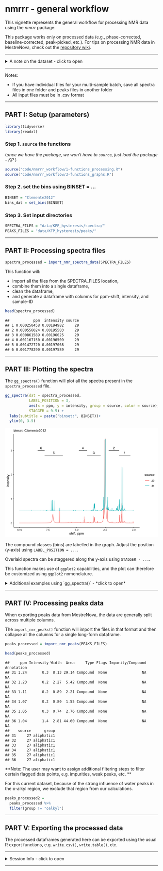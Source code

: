 nmrrr - general workflow
================

This vignette represents the general workflow for processing NMR data
using the *nmrrr* package.

This package works only on processed data (e.g., phase-corrected,
baseline-corrected, peak-picked, etc.). For tips on processing NMR data
in MestreNova, check out the [repository
wiki](https://github.com/kaizadp/nmrrr/wiki).

------------------------------------------------------------------------

<details>
<summary>
A note on the dataset - click to open
</summary>

The data used in this example are a subset of the dataset generated for
Patel et al. “Soil carbon dynamics during drying vs. rewetting:
Importance of antecedent moisture conditions”. [DOI:
10.1016/j.soilbio.2021.108165](https://doi.org/10.1016/j.soilbio.2021.108165).

Soils were subjected to two treatments:

1.  drought: soils were dried and then rewet to 50 % moisture (w/w)
2.  flood: soils were saturated and then dried to 50 % moisture (w/w)

</details>

------------------------------------------------------------------------

Notes:

-   If you have individual files for your multi-sample batch, save all
    spectra files in one folder and peaks files in another folder
-   All input files must be in .csv format

------------------------------------------------------------------------

## PART I: Setup (parameters)

``` r
library(tidyverse)
library(readxl)
```

### Step 1. `source` the functions

(*once we have the package, we won’t have to `source`, just load the
package - KP* )

``` r
source("code/nmrrr_workflow/1-functions_processing.R")
source("code/nmrrr_workflow/3-functions_graphs.R")
```

### Step 2. set the bins using BINSET = …

``` r
BINSET = "Clemente2012"
bins_dat = set_bins(BINSET)
```

### Step 3. Set input directories

``` r
SPECTRA_FILES = "data/KFP_hysteresis/spectra/"
PEAKS_FILES = "data/KFP_hysteresis/peaks/"
```

------------------------------------------------------------------------

## PART II: Processing spectra files

``` r
spectra_processed = import_nmr_spectra_data(SPECTRA_FILES)
```

This function will:

-   import all the files from the SPECTRA\_FILES location,
-   combine them into a single dataframe,
-   clean the dataframe,
-   and generate a dataframe with columns for ppm-shift, intensity, and
    sample-ID

``` r
head(spectra_processed)
```

    ##           ppm  intensity source
    ## 1 0.000250458 0.00194982     29
    ## 2 0.000556024 0.00195503     29
    ## 3 0.000861589 0.00196025     29
    ## 4 0.001167150 0.00196509     29
    ## 5 0.001472720 0.00197068     29
    ## 6 0.001778290 0.00197589     29

------------------------------------------------------------------------

## PART III: Plotting the spectra

The `gg_spectra()` function will plot all the spectra present in the
`spectra_processed` file.

``` r
gg_spectra(dat = spectra_processed, 
           LABEL_POSITION = 3, 
           aes(x = ppm, y = intensity, group = source, color = source),
           STAGGER = 0.5) + 
  labs(subtitle = paste("binset:", BINSET))+
  ylim(0, 3.5)
```

![](1-processing_workflow_files/figure-gfm/unnamed-chunk-7-1.png)<!-- -->

The compound classes (bins) are labelled in the graph. Adjust the
position (y-axis) using `LABEL_POSITION = ...`.

Overlaid spectra can be staggered along the y-axis using
`STAGGER - ...`.

This function makes use of `ggplot2` capabilities, and the plot can
therefore be customized using `ggplot2` nomenclature.

<details>
<summary>
Additional examples using `gg_spectra()` - *click to open*
</summary>

``` r
gg_spectra(dat = spectra_processed, 
           LABEL_POSITION = 3, 
           aes(x = ppm, y = intensity, group = source),
           STAGGER = 0.5) + 
  labs(subtitle = paste("binset:", BINSET))+
  ylim(0, 3.5)
```

![](1-processing_workflow_files/figure-gfm/unnamed-chunk-8-1.png)<!-- -->

</details>

------------------------------------------------------------------------

## PART IV: Processing peaks data

When exporting peaks data from MestreNova, the data are generally split
across multiple columns.

The `import_nmr_peaks()` function will import the files in that format
and then collapse all the columns for a single long-form dataframe.

``` r
peaks_processed = import_nmr_peaks(PEAKS_FILES)
```

``` r
head(peaks_processed)
```

    ##     ppm Intensity Width  Area     Type Flags Impurity/Compound Annotation
    ## 31 1.24       0.3  8.13 29.14 Compound  None                NA         NA
    ## 32 1.23       0.2  2.27  5.42 Compound  None                NA         NA
    ## 33 1.11       0.2  0.89  2.21 Compound  None                NA         NA
    ## 34 1.07       0.2  0.80  1.55 Compound  None                NA         NA
    ## 35 1.05       0.3  0.74  2.76 Compound  None                NA         NA
    ## 36 1.04       1.4  2.81 44.60 Compound  None                NA         NA
    ##    source      group
    ## 31     27 aliphatic1
    ## 32     27 aliphatic1
    ## 33     27 aliphatic1
    ## 34     27 aliphatic1
    ## 35     27 aliphatic1
    ## 36     27 aliphatic1

**Note: The user may want to assign additional filtering steps to filter
certain flagged data points, e.g. impurities, weak peaks, etc. **

For this current dataset, because of the strong influence of water peaks
in the o-alkyl region, we exclude that region from our calculations.

``` r
peaks_processed2 = 
  peaks_processed %>% 
  filter(group != "oalkyl")
```

------------------------------------------------------------------------

## PART V: Exporting the processed data

The processed dataframes generated here can be exported using the usual
R export functions, e.g. `write.csv()`, `write.table()`, etc.

------------------------------------------------------------------------

<details>
<summary>
Session Info - click to open
</summary>

Date run: 2021-07-10

    ## R version 4.0.2 (2020-06-22)
    ## Platform: x86_64-apple-darwin17.0 (64-bit)
    ## Running under: macOS Catalina 10.15.7
    ## 
    ## Matrix products: default
    ## BLAS:   /Library/Frameworks/R.framework/Versions/4.0/Resources/lib/libRblas.dylib
    ## LAPACK: /Library/Frameworks/R.framework/Versions/4.0/Resources/lib/libRlapack.dylib
    ## 
    ## locale:
    ## [1] en_US.UTF-8/en_US.UTF-8/en_US.UTF-8/C/en_US.UTF-8/en_US.UTF-8
    ## 
    ## attached base packages:
    ## [1] stats     graphics  grDevices utils     datasets  methods   base     
    ## 
    ## other attached packages:
    ##  [1] readxl_1.3.1    forcats_0.5.1   stringr_1.4.0   dplyr_1.0.6    
    ##  [5] purrr_0.3.4     readr_1.4.0     tidyr_1.1.3     tibble_3.1.2   
    ##  [9] ggplot2_3.3.3   tidyverse_1.3.1
    ## 
    ## loaded via a namespace (and not attached):
    ##  [1] tidyselect_1.1.0  xfun_0.20         haven_2.3.1       colorspace_2.0-0 
    ##  [5] vctrs_0.3.8       generics_0.1.0    htmltools_0.5.1.1 yaml_2.2.1       
    ##  [9] utf8_1.1.4        rlang_0.4.10      pillar_1.6.1      glue_1.4.2       
    ## [13] withr_2.4.1       DBI_1.1.1         dbplyr_2.1.1      modelr_0.1.8     
    ## [17] lifecycle_1.0.0   munsell_0.5.0     gtable_0.3.0      cellranger_1.1.0 
    ## [21] rvest_1.0.0       evaluate_0.14     labeling_0.4.2    knitr_1.31       
    ## [25] fansi_0.4.2       highr_0.8         broom_0.7.6       Rcpp_1.0.6       
    ## [29] scales_1.1.1      backports_1.2.1   jsonlite_1.7.2    farver_2.0.3     
    ## [33] fs_1.5.0          hms_1.0.0         digest_0.6.27     stringi_1.5.3    
    ## [37] grid_4.0.2        cli_2.5.0         tools_4.0.2       magrittr_2.0.1   
    ## [41] crayon_1.4.1      pkgconfig_2.0.3   ellipsis_0.3.2    xml2_1.3.2       
    ## [45] reprex_2.0.0      lubridate_1.7.10  assertthat_0.2.1  rmarkdown_2.6.6  
    ## [49] httr_1.4.2        rstudioapi_0.13   R6_2.5.0          compiler_4.0.2

</details>

------------------------------------------------------------------------
